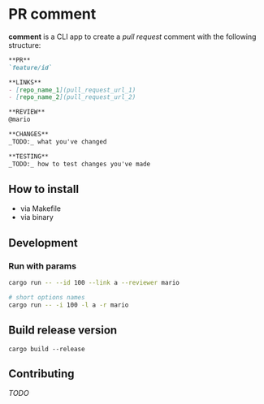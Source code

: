 # PR comment

**comment** is a CLI app to create a *pull request* comment with the following structure:

```md
**PR**
`feature/id`

**LINKS**
- [repo_name_1](pull_request_url_1)
- [repo_name_2](pull_request_url_2)

**REVIEW**
@mario

**CHANGES**
_TODO:_ what you've changed

**TESTING**
_TODO:_ how to test changes you've made
```

## How to install

- via Makefile
- via binary

## Development

### Run with params

```sh
cargo run -- --id 100 --link a --reviewer mario

# short options names
cargo run -- -i 100 -l a -r mario
```

## Build release version

```
cargo build --release
```

## Contributing

*TODO*
